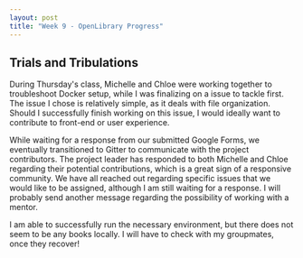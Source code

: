 ```yaml
---
layout: post
title: "Week 9 - OpenLibrary Progress"
---
```


## Trials and Tribulations 

During Thursday's class, Michelle and Chloe were working together to troubleshoot Docker setup, while I was finalizing on a issue to tackle first. The issue I chose is relatively simple, as it deals with file organization. Should I successfully finish working on this issue, I would ideally want to contribute to front-end or user experience. 

While waiting for a response from our submitted Google Forms, we eventually transitioned to Gitter to communicate with the project contributors. The project leader has responded to both Michelle and Chloe regarding their potential contributions, which is a great sign of a responsive community. We have all reached out regarding specific issues that we would like to be assigned, although I am still waiting for a response. I will probably send another message regarding the possibility of working with a mentor.

I am able to successfully run the necessary environment, but there does not seem to be any books locally. I will have to check with my groupmates, once they recover!

